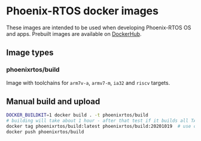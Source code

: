 # Phoenix-RTOS docker images

These images are intended to be used when developing Phoenix-RTOS OS and apps.
Prebuilt images are available on [DockerHub](https://hub.docker.com/r/phoenixrtos/build).

## Image types

### phoenixrtos/build

Image with toolchains for `arm7v-a`, `armv7-m`, `ia32` and `riscv` targets.

## Manual build and upload

```bash
DOCKER_BUILDKIT=1 docker build . -t phoenixrtos/build
# building will take about 1 hour - after that test if it builds all TARGETs from phoenix-rtos-project
docker tag phoenixrtos/build:latest phoenixrtos/build:20201019  # use current date
docker push phoenixrtos/build
```

